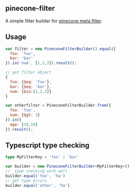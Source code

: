 ## pinecone-filter

A simple filter builder for [pinecone meta filter](https://www.pinecone.io/docs/metadata-filtering/).

## Usage

```js
var filter = new PineconeFilterBuilder().equal({
  foo: 'foo',
  bar: 'bar'
}).in('num', [1,2,3]).result();

// get filter object
{
  foo: {$eq: 'foo'},
  bar: {$eq: 'bar'},
  num: {$in:[1,2,3]}
}

var otherfilter = PineconeFilterBuilder.from({
  foo: 'foo',
  num: {$gt: 2}
}).in({
  age: [18,19]
}).result();
```

## Typescript type checking

``` ts
type MyFilterKey = 'foo' | 'bar'

var builder = new PineconeFilterBuilder<MyFilterKey>()
//  type checking work well
builder.equal('foo', 'ha')
// get type errors
builder.equal('other', 'ha')
```